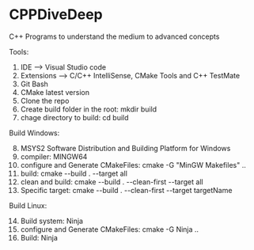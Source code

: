 # CPPDiveDeep
C++ Programs to understand the medium to advanced concepts


Tools:

1. IDE --> Visual Studio code
2. Extensions --> C/C++ IntelliSense, CMake Tools and C++ TestMate
3. Git Bash
4. CMake latest version
5. Clone the repo
6. Create build folder in the root: mkdir build
7. chage directory to build: cd build

Build Windows:

8. MSYS2 Software Distribution and Building Platform for Windows
9. compiler: MINGW64
10. configure and Generate CMakeFiles: cmake -G "MinGW Makefiles" ..
11. build: cmake --build . --target all
12. clean and build: cmake --build . --clean-first --target all
13. Specific target: cmake --build . --clean-first --target targetName

Build Linux:

14. Build system: Ninja
15. configure and Generate CMakeFiles: cmake -G Ninja ..
16. Build: Ninja
